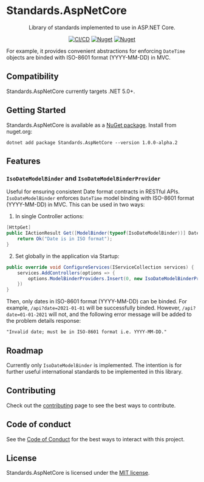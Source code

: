 # Standards.AspNetCore

<p align="center">Library of standards implemented to use in ASP.NET Core.</p>

<div align="center">

[![CI/CD](https://github.com/marcusturewicz/standards-aspnetcore/actions/workflows/cicd.yml/badge.svg)](https://github.com/marcusturewicz/standards-aspnetcore/actions/workflows/cicd.yml)
[![Nuget](https://img.shields.io/nuget/v/Standards.AspNetCore)](https://www.nuget.org/packages/Standards.AspNetCore)
[![Nuget](https://img.shields.io/nuget/dt/Standards.AspNetCore)](https://www.nuget.org/packages/Standards.AspNetCore)

</div>

For example, it provides convenient abstractions for enforcing `DateTime` objects are binded with ISO-8601 format (YYYY-MM-DD) in MVC.



## Compatibility

Standards.AspNetCore currently targets .NET 5.0+.

## Getting Started

Standards.AspNetCore is available as a [NuGet package](https://www.nuget.org/packages/Standards.AspNetCore). Install from nuget.org:

```
dotnet add package Standards.AspNetCore --version 1.0.0-alpha.2
```

## Features

### `IsoDateModelBinder` and `IsoDateModelBinderProvider`

Useful for ensuring consistent Date format contracts in RESTful APIs. `IsoDateModelBinder` enforces `DateTime` model binding with ISO-8601 format (YYYY-MM-DD) in MVC. This can be used in two ways:

1. In single Controller actions:

```cs
[HttpGet]
public IActionResult Get([ModelBinder(typeof(IsoDateModelBinder))] DateTime date) {
    return Ok("Date is in ISO format");
}
```

2. Set globally in the application via Startup:

```cs
public override void ConfigureServices(IServiceCollection services) {
    services.AddControllers(options => {
        options.ModelBinderProviders.Insert(0, new IsoDateModelBinderProvider());
    })
}
```

Then, only dates in ISO-8601 format (YYYY-MM-DD) can be binded. For example, `/api?date=2021-01-01` will be successfully binded. However, `/api?date=01-01-2021` will not, and the following error message will be added to the problem details response:

```
"Invalid date; must be in ISO-8601 format i.e. YYYY-MM-DD."
```

## Roadmap

Currently only `IsoDateModelBinder` is implemented. The intention is for further useful international standards to be implemented in this library.

## Contributing

Check out the [contributing](CONTRIBUTING.md) page to see the best ways to contribute.

## Code of conduct

See the [Code of Conduct](CODE_OF_CONDUCT.md) for the best ways to interact with this project.

## License

Standards.AspNetCore is licensed under the [MIT license](LICENSE).







